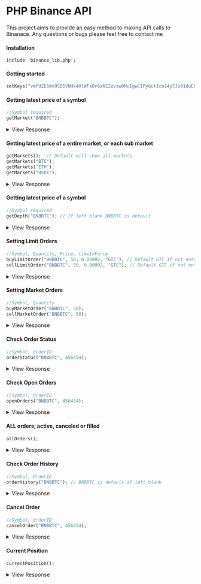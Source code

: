 # PHP Binance API
This project aims to provide an easy method to making API calls to Binanace. Any questions or bugs please feel free to contact me

#### Installation
```
include 'binance_lib.php';
```

#### Getting started
```php
setKeys("vmPUZE6mv9SD5VNHk4HlWFsOr6aKE2zvsw0MuIgwCIPy6utIco14y7Ju91duEh8A", "NhqPtmdSJYdKjVHjA7PZj4Mge3R5YNiP1e3UZjInClVN65XAbvqqM6A7H5fATj0j");
```
#### Getting latest price of a symbol
```php
//Symbol required         
getMarket("BNBBTC");
```
<details>
 <summary>View Response</summary>

```
Price of BNBBTC: 0.00025287
```
</details>

#### Getting latest price of a entire market, or each sub market
```php
getMarkets();  // Default will show all markets 
getMarkets("BTC");
getMarkets("ETH");
getMarkets("USDT");
```
<details>
 <summary>View Response</summary>

```
BTC MARKETS
ETHBTC - 0.05940000
LTCBTC - 0.01134800
BNBBTC - 0.00025287
NEOBTC - 0.00498600
BCCBTC - 0.05554900
GASBTC - 0.00370000
HCCBTC - 0.00000180
HSRBTC - 0.00289000
ELCBTC - 0.00000053
MCOBTC - 0.00134600
WTCBTC - 0.00108400
LLTBTC - 0.00001669
LRCBTC - 0.00001100
QTUMBTC - 0.00191300
YOYOBTC - 0.00000481
OMGBTC - 0.00137200
ZRXBTC - 0.00003410
STRATBTC - 0.00052700
SNGLSBTC - 0.00002691
BQXBTC - 0.00010600
KNCBTC - 0.00019401
FUNBTC - 0.00000535
SNMBTC - 0.00001731
IOTABTC - 0.00007957
LINKBTC - 0.00007774
XVGBTC - 0.00000092
CTRBTC - 0.00015228
SALTBTC - 0.00051600
MDABTC - 0.00027280
MTLBTC - 0.00130000
SUBBTC - 0.00001829
EOSBTC - 0.00010102
SNTBTC - 0.00000498
ETCBTC - 0.00211300
MTHBTC - 0.00001501
ENGBTC - 0.00010582
DNTBTC - 0.00000823
ZECBTC - 0.00000000
ETH MARKETS
QTUMETH - 0.03200100
EOSETH - 0.00170800
SNTETH - 0.00008380
BNTETH - 0.00693500
BNBETH - 0.00425002
BTMETH - 0.00018900
OAXETH - 0.00136600
DNTETH - 0.00013895
MCOETH - 0.02268100
ICNETH - 0.00408300
WTCETH - 0.01825000
LRCETH - 0.00016311
OMGETH - 0.02280100
ZRXETH - 0.00057810
STRATETH - 0.00854300
SNGLSETH - 0.00044025
BQXETH - 0.00177000
KNCETH - 0.00328010
FUNETH - 0.00009293
SNMETH - 0.00028500
NEOETH - 0.08591000
IOTAETH - 0.00132103
LINKETH - 0.00129075
XVGETH - 0.00001521
CTRETH - 0.00259290
SALTETH - 0.00860000
MDAETH - 0.00459000
MTLETH - 0.02700000
SUBETH - 0.00030387
ETCETH - 0.03441900
MTHETH - 0.00025301
ENGETH - 0.00177500
ZECETH - 0.00000000
USDT MARKETS
BTCUSDT 5642.52000000
ETHUSDT 337.01000000
```
</details>

#### Getting latest price of a symbol
```php
//Symbol required
getDepth("BNBBTC"); // If left blank BNBBTC is default
```
<details>
 <summary>View Response</summary>

```
Will draw a depth chart
```
</details>

#### Setting Limit Orders
```php
//Symbol, Quantity, Price, timeInForce
buyLimitOrder("BNBBTC", 50, 0.00002, "GTC"); // Default GTC if not entered, or can change it IOC 
sellLimitOrder("BNBBTC", 50, 0.00002, "GTC"); // Default GTC if not entered, or can change it IOC 
```
<details>
 <summary>View Response</summary>

```
returned json
```
</details>

#### Setting Market Orders
```php
//Symbol, Quantity
buyMarketOrder("BNBBTC", 50);
sellMarketOrder("BNBBTC", 50);
```
<details>
 <summary>View Response</summary>

```
returned json
```
</details>

#### Check Order Status
```php
//Symbol, OrderID
orderStatus("BNBBTC", 456454);
```
<details>
 <summary>View Response</summary>

```
{
		  "symbol": "LTCBTC",
		  "orderId": 1,
		  "clientOrderId": "myOrder1",
		  "price": "0.1",
		  "origQty": "1.0",
		  "executedQty": "0.0",
		  "status": "NEW",
		  "timeInForce": "GTC",
		  "type": "LIMIT",
		  "side": "BUY",
		  "stopPrice": "0.0",
		  "icebergQty": "0.0",
		  "time": 1499827319559
		}
```
</details>

#### Check Open Orders
```php
//Symbol, OrderID
openOrders("BNBBTC", 456454);
```
<details>
 <summary>View Response</summary>

```
[
		  {
		    "symbol": "LTCBTC",
		    "orderId": 1,
		    "clientOrderId": "myOrder1",
		    "price": "0.1",
		    "origQty": "1.0",
		    "executedQty": "0.0",
		    "status": "NEW",
		    "timeInForce": "GTC",
		    "type": "LIMIT",
		    "side": "BUY",
		    "stopPrice": "0.0",
		    "icebergQty": "0.0",
		    "time": 1499827319559
		  }
		]
```
</details>

#### ALL orders; active, canceled or filled
```php
allOrders();
```
<details>
 <summary>View Response</summary>

```
[
		  {
		    "symbol": "LTCBTC",
		    "orderId": 1,
		    "clientOrderId": "myOrder1",
		    "price": "0.1",
		    "origQty": "1.0",
		    "executedQty": "0.0",
		    "status": "NEW",
		    "timeInForce": "GTC",
		    "type": "LIMIT",
		    "side": "BUY",
		    "stopPrice": "0.0",
		    "icebergQty": "0.0",
		    "time": 1499827319559
		  }
		]
```
</details>


#### Check Order History
```php
//Symbol, OrderID
orderHistory("BNBBTC"); // BNBBTC is default if left blank
```
<details>
 <summary>View Response</summary>

```
returned json
```
</details>

#### Cancel Order 
```php
//Symbol, OrderID
cancelOrder("BNBBTC", 456454);
```
<details>
 <summary>View Response</summary>

```
{
		  "symbol": "LTCBTC",
		  "origClientOrderId": "myOrder1",
		  "orderId": 1,
		  "clientOrderId": "cancelMyOrder1"
		}
```
</details>

#### Current Position 
```php
currentPosition();
```
<details>
 <summary>View Response</summary>

```
returned json
```
</details>
